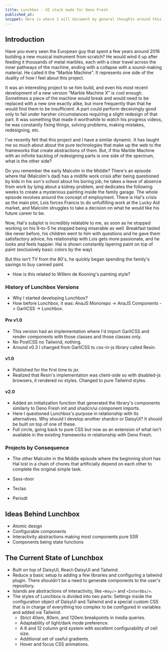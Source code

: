 ```yaml
---
title: Lunchbox - UI stack made for Deno Fresh
published_at: 
snippet: Here is where I will document my general thoughts around this library.
---
```

## Introduction

Have you every seen the European guy that spent a few years around 2016 building a new musical instrument from scratch? He would wind it up after feeding it thousands of metal marbles, each with a clear travel across the inner pathways of the machine, ending with a collapse with a sound-making material. He called it the "Marble Machine". It represents one side of the duality of how I feel about this project.

It was an interesting project to se him build, and even his most recent development of a new version "Marble Machine X" is cool enough. Sometimes a piece of the machine would break and would need to be replaced with a new one exactly alike, but more frequently than that he would find them to be insufficient. A part could perform deceivingly good only to fail under harsher circumstances requiring a slight redesign of that part. It was something that made it worthwhile to watch his progress videos, he was constantly fixing things, solving problems, making mistakes, redesigning, etc.

I've recently felt that this project and I have a similar dynamic. It has taught me so much about about the pure technologies that make up the web to the frameworks that create abstractions of them. But, if this Marble Machine with an infinite backlog of redesigning parts is one side of the spectrum, what is the other side?

Do you remember the early Malcolm in the Middle? There's an episode where Hal (Malcolm's dad) has a midlife work crisis after being questioned by kids in his son's school about his boring job, he takes a leave of absence from work by lying about a kidney problem, and dedicates the following weeks to create a mysterious painting inside the family garage. The whole episode revolves around the concept of employment. There is Hal's crisis as the main plot, Lois forces Francis to do unfulfilling work at the Lucky Aid market, and Malcolm struggles to take a decision on what he would like his future career to be.

Now, Hal's subplot is incredibly relatable to me, as soon as he stopped working on his 9-to-5 he stopped being miserable as well. Breakfast tasted like never before, his children went to him with questions and he gave them satisfactory advice, his relationship with Lois gets more passionate, and he looks and feels happier. Hal is shown constantly layering paint on top of paint (exclusively basic colors by the way)

But this isn't TV from the 80's, he quickly began spending the family's savings to buy canned paint. 

- How is this related to Willem de Kooning's painting style?
### History of Lunchbox Versions
- Why I started developing Lunchbox?
- How before Lunchbox, it was: AnaJS Monorepo -> AnaJS Components -> GarliCSS -> Lunchbox.
#### Pre v1.0
- This version had an implementation where I'd import GarliCSS and render components with those classes and those classes only.
- No PostCSS no Tailwind, nothing.
- Around v0.3 I changed from GarliCSS to css-in-js library called Resin.
#### v1.0
- Published for the first time to jsr.
- Realized that Resin's implementation was client-side so with disabled-js browsers, it rendered no styles. Changed to pure Tailwind styles.
#### v2.0
- Added an initialization function that generated the library's components similarly to Deno Fresh init and shadcn/ui component imports.
- Here I questioned Lunchbox's purpose in relationship with its alternatives. Why should I develop another shardcn or DaisyUI? It should be built on top of one of these.
- Full circle, going back to pure CSS but now as an extension of what isn't available in the existing frameworks in relationship with Deno Fresh.    
### Projects by Consequence

- The other Malcolm in the Middle episode where the beginning short has Hal lost in a chain of chores that artificially depend on each other to complete the original simple task.

- Sass-door
- Teclas
- Periodt
## Ideas Behind Lunchbox

- Atomic design
- Configurable components
- Interactivity abstractions making most components pure SSR
- Components being state functions
## The Current State of Lunchbox

- Built on top of DaisyUI, React-DaisyUI and Tailwind.
- Reduce a basic setup to adding a few libraries and configuring a tailwind plugin. There shouldn't be a need to generate components to the user's repository.
- Islands are abstractions of interactivity, like `<Key/>` and `<InterObs/>`.
- The styles of Lunchbox is divided into two parts: Settings inside the configuration object of DaisyUI and Tailwind and a special custom CSS that is in charge of everything too complex to be configured in variables and added via Tailwind.
	- Strict 40em, 80em, and 120em breakpoints in media queries.
	- Adaptability of light/dark mode preference.
	- A 6 and 12 column grid system with excellent configurability of cell size.
	- Additional set of useful gradients.
	- Hover and focus CSS animations.

